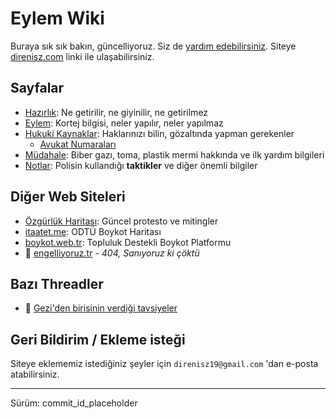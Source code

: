 # Eylem Wiki

Buraya sık sık bakın, güncelliyoruz. Siz de [yardım edebilirsiniz](#geri-bildirim-ekleme-istegi). Siteye [direnisz.com](https://direnisz.com) linki ile ulaşabilirsiniz.

## Sayfalar

- [Hazırlık](./hazırlık.md): Ne getirilir, ne giyinilir, ne getirilmez
- [Eylem](./eylem.md): Kortej bilgisi, neler yapılır, neler yapılmaz
- [Hukuki Kaynaklar](./hukuk.md): Haklarınızı bilin, gözaltında yapman gerekenler
    - [Avukat Numaraları](./hukuk.md#avukat-numaralar)
- [Müdahale](./mudahale.md): Biber gazı, toma, plastik mermi hakkında ve ilk yardım bilgileri
- [Notlar](./notlar.md): Polisin kullandığı **taktikler** ve diğer önemli bilgiler

## Diğer Web Siteleri

- [Özgürlük Haritası](https://www.ozgurlukharitasi.com/): Güncel protesto ve mitingler
- [itaatet.me](https://itaatet.me/): ODTÜ Boykot Haritası
- [boykot.web.tr](https://boykot.web.tr): Topluluk Destekli Boykot Platformu
- 🔴 [engelliyoruz.tr](https://engelliyoruz.tr/) - *404, Sanıyoruz ki çöktü*

## Bazı Threadler

- 🧵 [Gezi'den birisinin verdiği tavsiyeler](https://x.com/binnazreturns/status/1904073030717800936)

## Geri Bildirim / Ekleme isteği

Siteye eklememiz istediğiniz şeyler için `direnisz19@gmail.com` 'dan e-posta atabilirsiniz.

---

Sürüm: commit_id_placeholder
